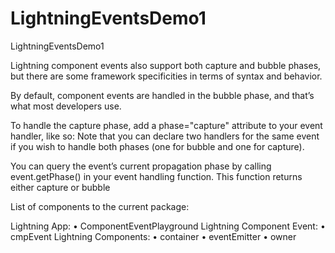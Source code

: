 # LightningEventsDemo1
LightningEventsDemo1

Lightning component events also support both capture and bubble phases, but there are some framework specificities in terms of syntax and behavior.

By default, component events are handled in the bubble phase, and that’s what most developers use.

To handle the capture phase, add a phase="capture" attribute to your event handler, like so:
Note that you can declare two handlers for the same event if you wish to handle both phases (one for bubble and one for capture).

You can query the event’s current propagation phase by calling event.getPhase() in your event handling function. This function returns either capture or bubble

List of components to the current package:

Lightning App: 
	• ComponentEventPlayground
Lightning Component Event: 
	• cmpEvent
Lightning Components:
	• container
	• eventEmitter
	• owner
